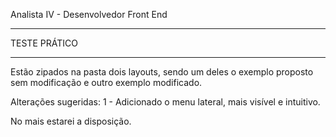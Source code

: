 Analista IV - Desenvolvedor Front End
_______________________________________________________________________________
TESTE PRÁTICO
_______________________________________________________________________________

Estão zipados na pasta dois layouts, sendo um deles o exemplo proposto sem modificação e outro exemplo modificado.

Alterações sugeridas:
  1 - Adicionado o menu lateral, mais visível e intuitivo.
  
  No mais estarei a disposição.
